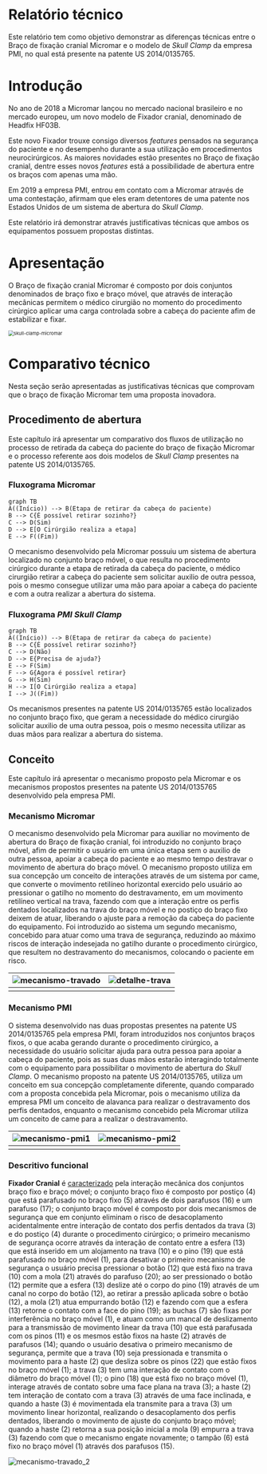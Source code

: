 # Relatório técnico

Este relatório tem como objetivo demonstrar as diferenças técnicas entre o Braço de fixação cranial Micromar e o modelo de *Skull Clamp* da empresa PMI, no qual está presente na patente US 2014/0135765.

# Introdução

No ano de 2018 a Micromar lançou no mercado nacional brasileiro e no mercado europeu, um novo modelo de Fixador cranial, denominado de Headfix HF03B.

Este novo Fixador trouxe consigo diversos *features* pensados na segurança do paciente e no desempenho durante a sua utilização em procedimentos neurocirúrgicos. As maiores novidades estão presentes no Braço de fixação cranial, dentre esses novos *features* está a possibilidade de abertura entre os braços com apenas uma mão.

Em 2019 a empresa PMI, entrou em contato com a Micromar através de uma contestação, afirmam que eles eram detentores de uma patente nos Estados Unidos de um sistema de abertura  do *Skull Clamp*.

Este relatório irá demonstrar através justificativas técnicas que ambos os equipamentos possuem propostas distintas.

# Apresentação

O Braço de fixação cranial Micromar é composto por dois conjuntos denominados de braço fixo e braço móvel, que através de interação mecânicas permitem o médico cirurgião no momento do procedimento cirúrgico aplicar uma carga controlada sobre a cabeça do paciente afim de estabilizar e fixar. 

<img src="/Users/thiagomarsola/Documents/Notas/_cdn/techinical-report/skull-clamp-micromar.JPG" alt="skull-clamp-micromar" style="zoom:67%;" />

# Comparativo técnico

Nesta seção serão apresentadas as justificativas técnicas que comprovam que o braço de fixação Micromar tem uma proposta inovadora.

## Procedimento de abertura

Este capítulo irá apresentar um comparativo dos fluxos de utilização no processo de retirada da cabeça do paciente do braço de fixação Micromar e o processo referente aos dois modelos de *Skull Clamp* presentes na patente US 2014/0135765.

### Fluxograma Micromar

```mermaid
graph TB
A((Início)) --> B(Etapa de retirar da cabeça do paciente)
B --> C{É possível retirar sozinho?}
C --> D(Sim)
D --> E[O Cirúrgião realiza a etapa]
E --> F((Fim))
```

O mecanismo desenvolvido pela Micromar possuiu um sistema de abertura localizado no conjunto braço móvel, o que resulta no procedimento cirúrgico durante a etapa de retirada da cabeça do paciente, o médico cirurgião retirar a cabeça do paciente sem solicitar auxilio de outra pessoa, pois o mesmo consegue utilizar uma mão para apoiar a cabeça do paciente e com a outra realizar a abertura do sistema. 

### Fluxograma *PMI Skull Clamp*

```mermaid
graph TB
A((Início)) --> B(Etapa de retirar da cabeça do paciente)
B --> C{É possível retirar sozinho?}
C --> D(Não)
D --> E{Precisa de ajuda?}
E --> F(Sim)
F --> G{Agora é possível retirar}
G --> H(Sim)
H --> I[O Cirúrgião realiza a etapa]
I --> J((Fim))
```

Os mecanismos presentes na patente US 2014/0135765 estão localizados no conjunto braço fixo, que geram a necessidade do médico cirurgião solicitar auxilio de uma outra pessoa, pois o mesmo necessita utilizar as duas mãos para realizar a abertura do sistema. 



## Conceito 

Este capítulo irá apresentar o mecanismo proposto pela Micromar e os mecanismos propostos presentes na patente US 2014/0135765 desenvolvido pela empresa PMI.

### Mecanismo Micromar

O mecanismo desenvolvido pela Micromar para auxiliar no movimento de abertura do Braço de fixação cranial, foi introduzido no conjunto braço móvel, afim de permitir o usuário em uma única etapa sem o auxilio de outra pessoa, apoiar a cabeça do paciente e ao mesmo tempo destravar o movimento de abertura do braço móvel. O mecanismo proposto utiliza em sua concepção um conceito de interações através de um sistema por came, que converte o movimento retilíneo horizontal exercido pelo usuário ao pressionar o gatilho no momento do destravamento, em um movimento retilíneo vertical na trava, fazendo com que a interação entre os perfis dentados localizados na trava do braço móvel e no postiço do braço fixo deixem de atuar, liberando o ajuste para a remoção da cabeça do paciente do equipamento. Foi introduzido ao sistema um segundo mecanismo, concebido para atuar como uma trava de segurança, reduzindo ao máximo riscos de interação indesejada no gatilho durante o procedimento cirúrgico, que resultem no destravamento do mecanismos, colocando o paciente em risco. 

| ![mecanismo-travado](/Users/thiagomarsola/Documents/Notas/_cdn/techinical-report/mecanismo-travado.png) | ![detalhe-trava](/Users/thiagomarsola/Documents/Notas/_cdn/techinical-report/detalhe-trava.png) |
| :----------------------------------------------------------: | ------------------------------------------------------------ |
|                                                              |                                                              |



### Mecanismo PMI

O sistema desenvolvido nas duas propostas presentes na patente US 2014/0135765 pela empresa PMI, foram introduzidos nos conjuntos braços fixos, o que acaba gerando durante o procedimento cirúrgico, a necessidade do usuário solicitar ajuda para outra pessoa para apoiar a cabeça do paciente, pois as suas duas mãos estarão interagindo totalmente com o equipamento para possibilitar o movimento de abertura do *Skull Clamp*. O mecanismo proposto na patente US 2014/0135765, utiliza um conceito em sua concepção completamente diferente, quando comparado com a proposta concebida pela Micromar, pois o mecanismo utiliza da empresa PMI um conceito de alavanca para realizar o destravamento dos perfis dentados, enquanto o mecanismo concebido pela Micromar utiliza um conceito de came para a realizar o destravamento.

| ![mecanismo-pmi1](/Users/thiagomarsola/Documents/Notas/_cdn/techinical-report/mecanismo-pmi1.JPG) | ![mecanismo-pmi2](/Users/thiagomarsola/Documents/Notas/_cdn/techinical-report/mecanismo-pmi2.JPG) |
| :----------------------------------------------------------: | :----------------------------------------------------------: |
|                                                              |                                                              |

### Descritivo funcional

**Fixador Cranial** é <u>caracterizado</u> pela interação mecânica dos conjuntos braço fixo e braço móvel; o conjunto braço fixo é composto por postiço (4) que está parafusado no braço fixo (5) através de dois parafusos (16) e um parafuso (17); o conjunto braço móvel é composto por dois mecanismos de segurança que em conjunto eliminam o risco de desacoplamento acidentalmente entre interação de contato dos perfis dentados da trava (3) e do postiço (4) durante o procedimento cirúrgico; o primeiro mecanismo de segurança ocorre através da interação de contato entre a esfera (13) que está inserido em um alojamento na trava (10) e o pino (19) que está parafusado no braço móvel (1), para desativar o primeiro mecanismo de segurança o usuário precisa pressionar o botão (12) que está fixo na trava (10) com a mola (21) através do parafuso (20); ao ser pressionado o botão (12) permite que a esfera (13) deslize até o corpo do pino (19) através de um canal no corpo do botão (12), ao retirar a pressão aplicada sobre o botão (12), a mola (21) atua empurrando botão (12) e fazendo com que a esfera (13) retorne o contato com a face do pino (19); as buchas (7) são fixas por interferência no braço móvel (1), e atuam como um mancal de deslizamento para a transmissão de movimento linear da trava (10) que está parafusada com os pinos (11) e os mesmos estão fixos na haste (2) através de parafusos (14); quando o usuário desativa o primeiro mecanismo de segurança, permite que a trava (10) seja pressionada e transmita o movimento para a haste (2) que desliza sobre os pinos (22) que estão fixos no braço móvel (1); a trava (3) tem uma interação de contato com o diâmetro do braço móvel (1); o pino (18) que está fixo no braço móvel (1), interage através de contato sobre uma face plana na trava (3); a haste (2) tem interação de contato com a trava (3) através de uma face inclinada, e quando a haste (3) é movimentada ela transmite para a trava (3) um movimento linear horizontal, realizando o desacoplamento dos perfis dentados, liberando o movimento de ajuste do conjunto braço móvel; quando a haste (2) retorna a sua posição inicial a mola (9) empurra a trava (3) fazendo com que o mecanismo engate novamente; o tampão (6) está fixo no braço móvel (1) através dos parafusos (15).

![mecanismo-travado_2](/Users/thiagomarsola/Documents/Notas/_cdn/techinical-report/mecanismo-travado_2.png)